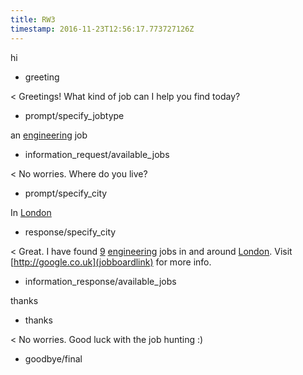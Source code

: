 ```yaml
---
title: RW3
timestamp: 2016-11-23T12:56:17.773727126Z
---
```


hi
* greeting

< Greetings! What kind of job can I help you find today?
* prompt/specify_jobtype

an [engineering](jobrole) job
* information_request/available_jobs

< No worries. Where do you live?
* prompt/specify_city

In [London](city)
* response/specify_city

< Great. I have found [9](jobcount) [engineering](jobrole) jobs in and around [London](city). Visit [http://google.co.uk](jobboardlink) for more info.
* information_response/available_jobs

thanks
* thanks

< No worries. Good luck with the job hunting :)
* goodbye/final
